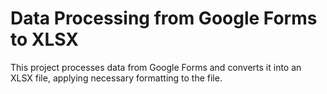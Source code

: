 # Data Processing from Google Forms to XLSX

This project processes data from Google Forms and converts it into an XLSX file, applying necessary formatting to the file.
